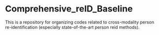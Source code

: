 # Comprehensive_reID_Baseline
This is a repository for organizing codes related to cross-modality person re-identification (especially state-of-the-art person reid methods). 

